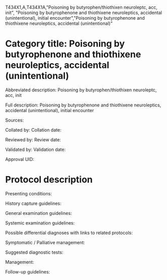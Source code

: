 T434X1,A,T434X1A,"Poisoning by butyrophen/thiothixen neuroleptc, acc, init", "Poisoning by butyrophenone and thiothixene neuroleptics, accidental (unintentional), initial encounter","Poisoning by butyrophenone and thiothixene neuroleptics, accidental (unintentional)"
# Category title: Poisoning by butyrophenone and thiothixene neuroleptics, accidental (unintentional)

Abbreviated description: Poisoning by butyrophen/thiothixen neuroleptc, acc, init

Full description: Poisoning by butyrophenone and thiothixene neuroleptics, accidental (unintentional), initial encounter

Sources:

Collated by:
Collation date:

Reviewed by:
Review date:

Validated by:
Validation date:

Approval UID:

# Protocol description

Presenting conditions:

History capture guidelines:

General examination guidelines:

Systemic examination guidelines:

Possible differential diagnoses with links to related protocols:

Symptomatic / Palliative management:

Suggested diagnostic tests:

Management:

Follow-up guidelines:
